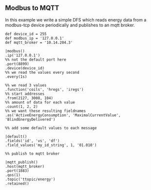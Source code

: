 ## Modbus to MQTT

In this example we write a simple DFS which reads energy data from a modbus-tcp device periodically and
publishes to an mqtt broker.

    def device_id = 255
    def modbus_ip = '127.0.0.1'
    def mqtt_broker = '10.14.204.3'

    |modbus()
    .ip('127.0.0.1')
    %% not the default port here
    .port(8899)
    .device(device_id)
    %% we read the values every second
    .every(1s)
    
    %% we read 3 values 
    .function('coils', 'hregs', 'iregs')
    %% start addresses
    .from(2127, 3008, 104)
    %% amount of data for each value
    .count(1, 2, 2)
    %% we want these resulting fieldnames
    .as('ActiveEnergyConsumption', 'MaximalCurrentValue', 'BlindEnergyDelivered') 

    %% add some default values to each message

    |default()
    .fields('id', 'vs', 'df')
    .field_values('my_id_string', 1, '01.010')

    %% publish to mqtt broker

    |mqtt_publish()
    .host(mqtt_broker)
    .port(1883)
    .qos(1)
    .topic('ttopic/energy')
    .retained()